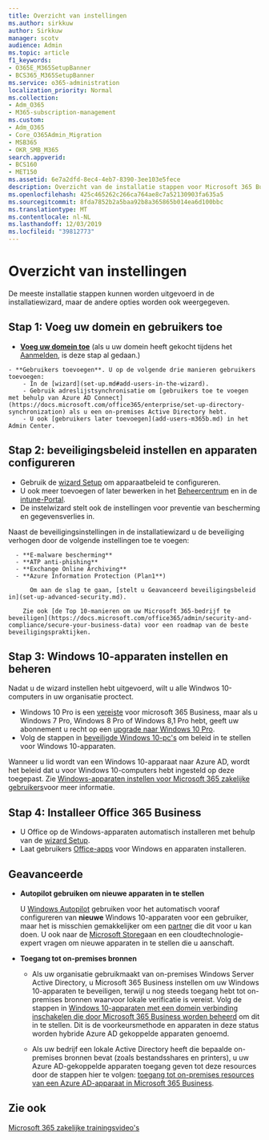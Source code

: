 ```yaml
---
title: Overzicht van instellingen
ms.author: sirkkuw
author: Sirkkuw
manager: scotv
audience: Admin
ms.topic: article
f1_keywords:
- O365E_M365SetupBanner
- BCS365_M365SetupBanner
ms.service: o365-administration
localization_priority: Normal
ms.collection:
- Adm_O365
- M365-subscription-management
ms.custom:
- Adm_O365
- Core_O365Admin_Migration
- MSB365
- OKR_SMB_M365
search.appverid:
- BCS160
- MET150
ms.assetid: 6e7a2dfd-8ec4-4eb7-8390-3ee103e5fece
description: Overzicht van de installatie stappen voor Microsoft 365 Business.
ms.openlocfilehash: 425c465262c266ca764ae8c7a52130903fa635a5
ms.sourcegitcommit: 8fda7852b2a5baa92b8a365865b014ea6d100bbc
ms.translationtype: MT
ms.contentlocale: nl-NL
ms.lasthandoff: 12/03/2019
ms.locfileid: "39812773"
---
```

# <a name="overview-of-setup"></a>Overzicht van instellingen

De meeste installatie stappen kunnen worden uitgevoerd in de installatiewizard, maar de andere opties worden ook weergegeven.

## <a name="step-1-add-your-domain-and-users"></a>Stap 1: Voeg uw domein en gebruikers toe

   - **[Voeg uw domein toe](set-up.md#add-your-domain-to-personalize-sign-in)** (als u uw domein heeft gekocht tijdens het [Aanmelden](sign-up.md), is deze stap al gedaan.)

    - **Gebruikers toevoegen**. U op de volgende drie manieren gebruikers toevoegen:
        - In de [wizard](set-up.md#add-users-in-the-wizard).
        - Gebruik adreslijstsynchronisatie om [gebruikers toe te voegen met behulp van Azure AD Connect](https://docs.microsoft.com/office365/enterprise/set-up-directory-synchronization) als u een on-premises Active Directory hebt.
        - U ook [gebruikers later toevoegen](add-users-m365b.md) in het Admin Center.
## <a name="step-2-set-up-security-policies-and-configure-devices"></a>Stap 2: beveiligingsbeleid instellen en apparaten configureren 

  - Gebruik de [wizard Setup](set-up.md#protect-your-organization) om apparaatbeleid te configureren. 
  - U ook meer toevoegen of later bewerken in het [Beheercentrum](view-policies-and-devices.md) en in de [intune-Portal](https://docs.microsoft.com/intune/tutorial-walkthrough-intune-portal).
  - De instelwizard stelt ook de instellingen voor preventie van bescherming en gegevensverlies in.
  
  Naast de beveiligingsinstellingen in de installatiewizard u de beveiliging verhogen door de volgende instellingen toe te voegen:

      - **E-malware bescherming**
      - **ATP anti-phishing**
      - **Exchange Online Archiving**
      - **Azure Information Protection (Plan1**)

          Om aan de slag te gaan, [stelt u Geavanceerd beveiligingsbeleid in](set-up-advanced-security.md).

        Zie ook [de Top 10-manieren om uw Microsoft 365-bedrijf te beveiligen](https://docs.microsoft.com/office365/admin/security-and-compliance/secure-your-business-data) voor een roadmap van de beste beveiligingspraktijken.

## <a name="step-3-set-up-and-manage-windows-10-devices"></a>Stap 3: Windows 10-apparaten instellen en beheren

Nadat u de wizard instellen hebt uitgevoerd, wilt u alle Windwos 10-computers in uw organisatie proctect.
  
- Windows 10 Pro is een [vereiste](pre-requisites-for-data-protection.md) voor microsoft 365 Business, maar als u Windows 7 Pro, Windows 8 Pro of Windows 8,1 Pro hebt, geeft uw abonnement u recht op een [upgrade naar Windows 10 Pro](https://docs.microsoft.com/microsoft-365/business/upgrade-to-windows-pro-creators-update).
- Volg de stappen in [beveiligde Windows 10-pc's](secure-win-10-pcs.md) om beleid in te stellen voor Windows 10-apparaten.

Wanneer u lid wordt van een Windows 10-apparaat naar Azure AD, wordt het beleid dat u voor Windows 10-computers hebt ingesteld op deze toegepast. Zie [Windows-apparaten instellen voor Microsoft 365 zakelijke gebruikers](set-up-windows-devices.md)voor meer informatie.

## <a name="step-4-install-office-365-business"></a>Stap 4: Installeer Office 365 Business
- U Office op de Windows-apparaten automatisch installeren met behulp van de [wizard Setup](set-up.md#deploy-office-365-client-apps).
- Laat gebruikers [Office-apps](https://docs.microsoft.com/office365/admin/setup/install-applications) voor Windows en apparaten installeren.
     
## <a name="advanced"></a>Geavanceerde
- **Autopilot gebruiken om nieuwe apparaten in te stellen**
            
     U [Windows Autopilot](add-autopilot-devices-and-profile.md) gebruiken voor het automatisch vooraf configureren van **nieuwe** Windows 10-apparaten voor een gebruiker, maar het is misschien gemakkelijker om een [partner](https://www.microsoft.com/solution-providers/search) die dit voor u kan doen. U ook naar de [Microsoft Store](https://go.microsoft.com/fwlink/?linkid=874598)gaan en een cloudtechnologie-expert vragen om nieuwe apparaten in te stellen die u aanschaft.

- **Toegang tot on-premises bronnen**

     - Als uw organisatie gebruikmaakt van on-premises Windows Server Active Directory, u Microsoft 365 Business instellen om uw Windows 10-apparaten te beveiligen, terwijl u nog steeds toegang hebt tot on-premises bronnen waarvoor lokale verificatie is vereist. Volg de stappen in [Windows 10-apparaten met een domein verbinding inschakelen die door Microsoft 365 Business worden beheerd](manage-windows-devices.md) om dit in te stellen. Dit is de voorkeursmethode en apparaten in deze status worden hybride Azure AD gekoppelde apparaten genoemd.

    - Als uw bedrijf een lokale Active Directory heeft die bepaalde on-premises bronnen bevat (zoals bestandsshares en printers), u uw Azure AD-gekoppelde apparaten toegang geven tot deze resources door de stappen hier te volgen: [toegang tot on-premises resources van een Azure AD-apparaat in Microsoft 365 Business](access-resources.md).

## <a name="see-also"></a>Zie ook

[Microsoft 365 zakelijke trainingsvideo's](https://support.office.com/article/6ab4bbcd-79cf-4000-a0bd-d42ce4d12816)
